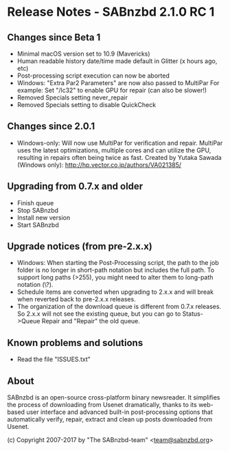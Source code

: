 Release Notes  -  SABnzbd 2.1.0 RC 1
=========================================================

## Changes since Beta 1
- Minimal macOS version set to 10.9 (Mavericks)
- Human readable history date/time made default in Glitter (x hours ago, etc)
- Post-processing script execution can now be aborted
- Windows: "Extra Par2 Parameters" are now also passed to MultiPar
  For example: Set "/lc32" to enable GPU for repair (can also be slower!)
- Removed Specials setting never_repair
- Removed Specials setting to disable QuickCheck

## Changes since 2.0.1
- Windows-only: Will now use MultiPar for verification and repair. MultiPar uses
  the latest optimizations, multiple cores and can utilize the GPU, resulting in
  repairs often being twice as fast.
  Created by Yutaka Sawada (Windows only): http://hp.vector.co.jp/authors/VA021385/

## Upgrading from 0.7.x and older
- Finish queue
- Stop SABnzbd
- Install new version
- Start SABnzbd

## Upgrade notices (from pre-2.x.x)
- Windows: When starting the Post-Processing script, the path to the job folder
  is no longer in short-path notation but includes the full path. To support
  long paths (>255), you might need to alter them to long-path notation (\\?\).
- Schedule items are converted when upgrading to 2.x.x and will break when
  reverted back to pre-2.x.x releases.
- The organization of the download queue is different from 0.7.x releases.
  So 2.x.x will not see the existing queue, but you can go to Status->Queue Repair
  and "Repair" the old queue.

## Known problems and solutions
- Read the file "ISSUES.txt"

## About
  SABnzbd is an open-source cross-platform binary newsreader.
  It simplifies the process of downloading from Usenet dramatically, thanks
  to its web-based user interface and advanced built-in post-processing options
  that automatically verify, repair, extract and clean up posts downloaded
  from Usenet.

  (c) Copyright 2007-2017 by "The SABnzbd-team" \<team@sabnzbd.org\>
